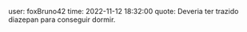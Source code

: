 user: foxBruno42
time: 2022-11-12 18:32:00
quote: Deveria ter trazido diazepan para conseguir dormir.
